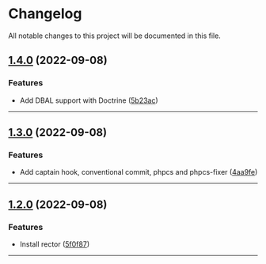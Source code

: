 <!--- BEGIN HEADER -->
# Changelog

All notable changes to this project will be documented in this file.
<!--- END HEADER -->

## [1.4.0](https://github.com/Pablo-GNU/S6_template/compare/v1.3.0...v1.4.0) (2022-09-08)

### Features

* Add DBAL support with Doctrine ([5b23ac](https://github.com/Pablo-GNU/S6_template/commit/5b23acfe9446b7c6a0584ffc532f1f8ddd6502ed))


---

## [1.3.0](https://github.com/Pablo-GNU/S6_template/compare/v1.2.0...v1.3.0) (2022-09-08)

### Features

* Add captain hook, conventional commit, phpcs and phpcs-fixer ([4aa9fe](https://github.com/Pablo-GNU/S6_template/commit/4aa9fe78abd1109c6897646c80c1125ebc887103))


---

## [1.2.0](https://github.com/Pablo-GNU/S6_template/compare/3a06e7e8817808fa1d829a3be3de95e09748440f...v1.2.0) (2022-09-08)

### Features

* Install rector ([5f0f87](https://github.com/Pablo-GNU/S6_template/commit/5f0f87a12b2ae577c0ce04f9434bf1557b031c4d))


---

